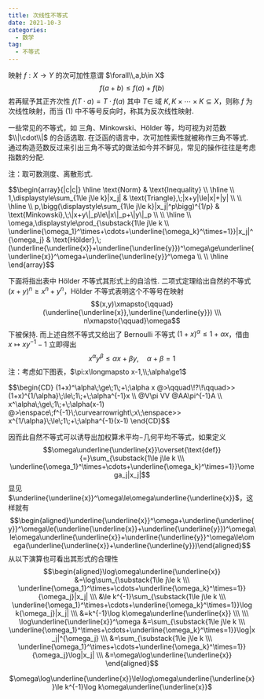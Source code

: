 ```yaml
---
title: 次线性不等式
date: 2021-10-3
categories:
  - 数学
tag:
  - 不等式
---
```


映射 $f:X\longrightarrow Y$ 的次可加性意谓 $\forall\\,a,b\in X$ $$f(a+b)\le f(a)+f(b)\tag{1}$$ 若再赋予其正齐次性 $f(T\cdot a)=T\cdot f(a)$ 其中 $T\in$ 域 $K,K\times\cdots\times K\subseteq X$，则称 $f$ 为次线性映射，而当 $(1)$ 中不等号反向时，称其为反次线性映射.

一些常见的不等式，如 三角、Minkowski、Hölder 等，均可视为对范数 $\\|\cdot\\|$ 的合适选取. 在泛函的语言中，次可加性索性就被称作三角不等式. 通过构造范数反过来引出三角不等式的做法如今并不鲜见，常见的操作往往是考虑指数的分配. 

注：取可数测度、离散形式.

<div class="scroll">
$$\begin{array}{|c|c|}
\hline \text{Norm} & \text{Inequality} \\ 
\hline \\ 1,\displaystyle\sum_{1\le j\le k}|x_j| & \text{Triangle},\;|x+y|\le|x|+|y| \\ \\ 
\hline \\ p,\bigg(\displaystyle\sum_{1\le j\le k}|x_j|^p\bigg)^{1/p} & \text{Minkowski},\;\|x+y\|_p\le\|x\|_p+\|y\|_p \\ \\ 
\hline \\ \omega,\displaystyle\prod_{\substack{1\le j\le k \\ \underline{\omega_1}^\times+\cdots+\underline{\omega_k}^\times=1}}|x_j|^{\omega_j} & \text{Hölder},\;(\underline{\underline{x}}+\underline{\underline{y}})^\omega\ge\underline{\underline{x}}^\omega+\underline{\underline{y}}^\omega \\ \\
\hline \end{array}$$
</div>

下面将指出表中 Hölder 不等式其形式上的自洽性. 二项式定理给出自然的不等式 $(x+y)^n\ge x^n+y^n$，Hölder 不等式表明这个不等号在映射 $$(x,y)\xmapsto{\qquad}(\underline{\underline{x}},\underline{\underline{y}}) \\\ n\xmapsto{\qquad}\omega$$ 下被保持. 而上述自然不等式又给出了 Bernoulli 不等式 $(1+x)^\alpha\le 1+\alpha x$，借由 $x\longmapsto xy^{-1}-1$ 立即得出
$$x^\alpha y^\beta\le\alpha x+\beta y,\quad\alpha+\beta=1$$ 注：考虑如下图表，$\pi:x\longmapsto x-1,\\;\alpha\ge1$
<div class="scroll">$$\begin{CD}
(1+x)^\alpha\;\ge\;1\;+\;\alpha x @>\qquad\!?\!\qquad>> (1+x)^{1/\alpha}\;\le\;1\;+\;\alpha^{-1}x \\ 
            @V\pi VV                                  @AA\pi^{-1}A \\
x^\alpha\;\ge\;1\;+\;\alpha(x-1) @>\enspace\;f^{-1}\;\curvearrowright\;x\;\enspace>> x^{1/\alpha}\;\le\;1\;+\;\alpha^{-1}(x-1)
\end{CD}$$
</div>

因而此自然不等式可以诱导出加权算术平均$-$几何平均不等式，如果定义 $$\omega\underline{\underline{x}}\overset{\text{def}}{=}\sum_{\substack{1\le j\le k \\\ \underline{\omega_1}^\times+\cdots+\underline{\omega_k}^\times=1}}\omega_j|x_j|$$ 显见 $\underline{\underline{x}}^\omega\le\omega\underline{\underline{x}}$，这样就有
$$\begin{aligned}\underline{\underline{x}}^\omega+\underline{\underline{y}}^\omega\le(\underline{\underline{x}}+\underline{\underline{y}})^\omega\le\omega\underline{\underline{x}}+\underline{\underline{y}}^\omega\le\omega(\underline{\underline{x}}+\underline{\underline{y}})\end{aligned}$$ 从以下演算也可看出其形式的合理性 
$$\begin{aligned}\log\omega\underline{\underline{x}} &=\log\sum_{\substack{1\le j\le k \\\ \underline{\omega_1}^\times+\cdots+\underline{\omega_k}^\times=1}}{\omega_j}|x_j| \\\ &\le k^{-1}\sum_{\substack{1\le j\le k \\\ \underline{\omega_1}^\times+\cdots+\underline{\omega_k}^\times=1}}\log k{\omega_j}|x_j| \\\ &=k^{-1}\log k\omega\underline{\underline{x}} \\\ \\\ \log\underline{\underline{x}}^\omega &=\sum_{\substack{1\le j\le k \\\ \underline{\omega_1}^\times+\cdots+\underline{\omega_k}^\times=1}}\log|x_j|^{\omega_j} \\\ &=\sum_{\substack{1\le j\le k \\\ \underline{\omega_1}^\times+\cdots+\underline{\omega_k}^\times=1}}{\omega_j}\log|x_j| \\\ &=\omega\log\underline{\underline{x}} \end{aligned}$$
<center> $\omega\log\underline{\underline{x}}\le\log\omega\underline{\underline{x}}\le k^{-1}\log k\omega\underline{\underline{x}}$ </center>








